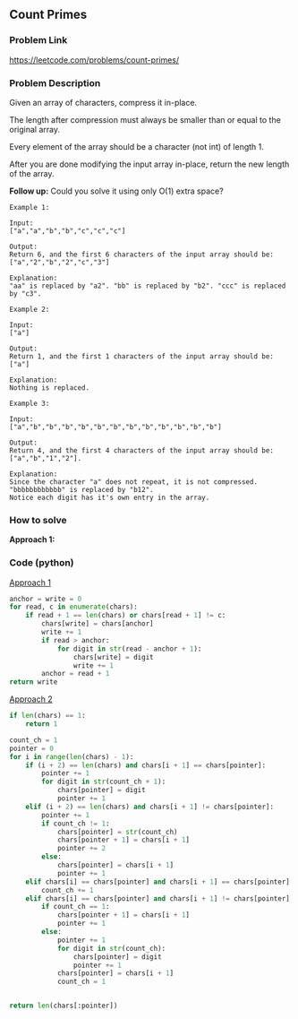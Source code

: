 ## Count Primes

### Problem Link
https://leetcode.com/problems/count-primes/

### Problem Description 

Given an array of characters, compress it in-place.

The length after compression must always be smaller than or equal to the original array.

Every element of the array should be a character (not int) of length 1.

After you are done modifying the input array in-place, return the new length of the array.

 
**Follow up:**
Could you solve it using only O(1) extra space?

```
Example 1: 

Input:
["a","a","b","b","c","c","c"]

Output:
Return 6, and the first 6 characters of the input array should be: ["a","2","b","2","c","3"]

Explanation:
"aa" is replaced by "a2". "bb" is replaced by "b2". "ccc" is replaced by "c3".

```

```
Example 2: 

Input:
["a"]

Output:
Return 1, and the first 1 characters of the input array should be: ["a"]

Explanation:
Nothing is replaced.

```

```
Example 3: 

Input:
["a","b","b","b","b","b","b","b","b","b","b","b","b"]

Output:
Return 4, and the first 4 characters of the input array should be: ["a","b","1","2"].

Explanation:
Since the character "a" does not repeat, it is not compressed. "bbbbbbbbbbbb" is replaced by "b12".
Notice each digit has it's own entry in the array.

```

### How to solve 

**Approach 1:** 



### Code (python)

[Approach 1](https://github.com/yanray/leetcode/blob/master/problems/0125Valid_Palindrome/0125Valid_Palindrome1.py)

```python
anchor = write = 0
for read, c in enumerate(chars):
    if read + 1 == len(chars) or chars[read + 1] != c:
        chars[write] = chars[anchor]
        write += 1
        if read > anchor:
            for digit in str(read - anchor + 1):
                chars[write] = digit
                write += 1
        anchor = read + 1
return write
```




[Approach 2](https://github.com/yanray/leetcode/blob/master/problems/0125Valid_Palindrome/0125Valid_Palindrome2.py)

```python
if len(chars) == 1:
    return 1

count_ch = 1
pointer = 0
for i in range(len(chars) - 1):
    if (i + 2) == len(chars) and chars[i + 1] == chars[pointer]:
        pointer += 1
        for digit in str(count_ch + 1):
            chars[pointer] = digit
            pointer += 1
    elif (i + 2) == len(chars) and chars[i + 1] != chars[pointer]:
        pointer += 1
        if count_ch != 1:
            chars[pointer] = str(count_ch)
            chars[pointer + 1] = chars[i + 1]
            pointer += 2
        else:
            chars[pointer] = chars[i + 1]
            pointer += 1
    elif chars[i] == chars[pointer] and chars[i + 1] == chars[pointer]:
        count_ch += 1
    elif chars[i] == chars[pointer] and chars[i + 1] != chars[pointer]:
        if count_ch == 1:
            chars[pointer + 1] = chars[i + 1]
            pointer += 1
        else:
            pointer += 1
            for digit in str(count_ch):
                chars[pointer] = digit
                pointer += 1
            chars[pointer] = chars[i + 1]
            count_ch = 1


return len(chars[:pointer])
```